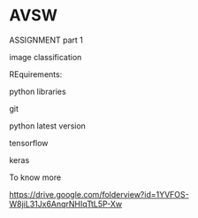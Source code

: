 # AVSW
ASSIGNMENT
part 1

image classification

REquirements:

  python libraries

  git

  python latest version
  
  tensorflow
  
  keras
  
  To know more


   https://drive.google.com/folderview?id=1YVFOS-W8jiL31Jx6AnqrNHIqTtL5P-Xw
